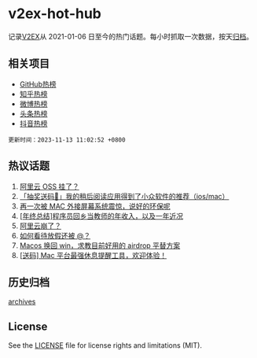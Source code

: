 # v2ex-hot-hub

 记录[V2EX](https://www.v2ex.com/)从 2021-01-06 日至今的热门话题。每小时抓取一次数据，按天[归档](archives)。
 
 ## 相关项目

- [GitHub热榜](https://github.com/it985/github-hot-hub)
- [知乎热榜](https://github.com/it985/zhihu-hot-hub)
- [微博热榜](https://github.com/it985/weibo-hot-hub)
- [头条热榜](https://github.com/it985/toutiao-hot-hub)
- [抖音热榜](https://github.com/it985/douyin-hot-hub)


 `更新时间：2023-11-13 11:02:52 +0800`

## 热议话题

1. [阿里云 OSS 挂了？](https://www.v2ex.com/t/991209)
1. [「抽奖送码🎁」我的稍后阅读应用得到了小众软件的推荐（ios/mac）](https://www.v2ex.com/t/991178)
1. [再一次被 MAC 外接屏幕系统震惊，说好的环保呢](https://www.v2ex.com/t/991224)
1. [[年终总结]程序员回乡当教师的年收入，以及一年近况](https://www.v2ex.com/t/991351)
1. [阿里云崩了？](https://www.v2ex.com/t/991212)
1. [如何看待放假还被 @？](https://www.v2ex.com/t/991169)
1. [Macos 换回 win，求教目前好用的 airdrop 平替方案](https://www.v2ex.com/t/991208)
1. [[送码] Mac 平台最强休息提醒工具，欢迎体验！](https://www.v2ex.com/t/991317)

## 历史归档

[archives](archives)

## License

See the [LICENSE](LICENSE) file for license rights and limitations (MIT).
